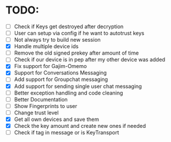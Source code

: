 # TODO:
 - [ ] Check if Keys get destroyed after decryption
 - [ ] User can setup via config if he want to autotrust keys
 - [ ] Not always try to build new session
 - [x] Handle multiple device ids
 - [ ] Remove the old signed prekey after amount of time
 - [ ] Check if our device is in pep after my other device was added
 - [x] Fix support for Gajim-Omemo
 - [x] Support for Conversations Messaging
 - [ ] Add support for Groupchat messaging
 - [x] Add support for sending single user chat messaging
 - [ ] Better exception handling and code cleaning
 - [ ] Better Documentation
 - [ ] Show Fingerprints to user
 - [ ] Change trust level
 - [x] Get all own devices and save them
 - [x] Check the key amount and create new ones if needed
 - [ ] Check if <payload> tag in message or is KeyTransport
